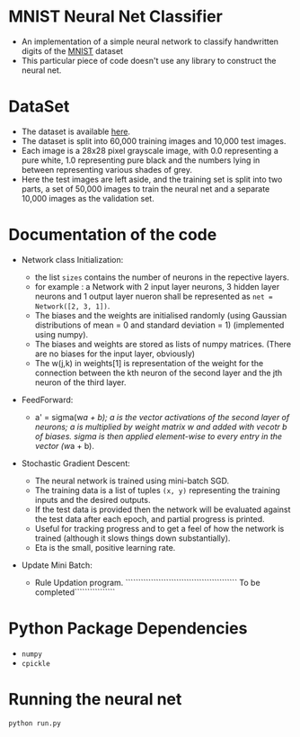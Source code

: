 # MNIST Neural Net Classifier

- An implementation of a simple neural network to classify handwritten digits of the [MNIST](http://yann.lecun.com/exdb/mnist/) dataset
- This particular piece of code doesn't use any library to construct the neural net.

# DataSet

- The dataset is available [here](http://yann.lecun.com/exdb/mnist/).
- The dataset is split into 60,000 training images and 10,000 test images.
- Each image is a 28x28 pixel grayscale image, with 0.0 representing a pure white, 1.0 representing pure black and the numbers lying in between representing various shades of grey.
- Here the test images are left aside, and the training set is split into two parts, a set of 50,000 images to train the neural net and a separate 10,000 images as the validation set.

# Documentation of the code

- Network class Initialization:
	- the list `sizes` contains the number of neurons in the repective layers.
	- for example : a Network with 2 input layer neurons, 3 hidden layer neurons and 1 output layer nueron shall be represented as `net = Network([2, 3, 1])`.
	- The biases and the weights are initialised randomly (using Gaussian distributions of mean = 0 and standard deviation = 1) (implemented using numpy).
	- The biases and weights are stored as lists of numpy matrices. (There are no biases for the input layer, obviously)
	- The w(j,k) in weights[1] is representation of the weight for the connection between the kth neuron of the second layer and the jth neuron of the third layer.

- FeedForward:
	- a' = sigma(w*a + b); a is the vector activations of the second layer of neurons; a is multiplied by weight matrix w and added with vecotr b of biases. sigma is then applied element-wise to every entry in the vector (w*a + b).

- Stochastic Gradient Descent:
	- The neural network is trained using mini-batch SGD.
	- The training data is a list of tuples `(x, y)` representing the training inputs and the desired outputs.
	- If the test data is provided then the network will be evaluated against the test data after each epoch, and partial progress is printed.
	- Useful for tracking progress and to get a feel of how the network is trained (although it slows things down substantially).
	- Eta is the small, positive learning rate.

- Update Mini Batch:
	- Rule Updation program.
```````````````````````````````````````````` To be completed````````````````

# Python Package Dependencies

- `numpy`
- `cpickle`

# Running the neural net

```python
python run.py
```
